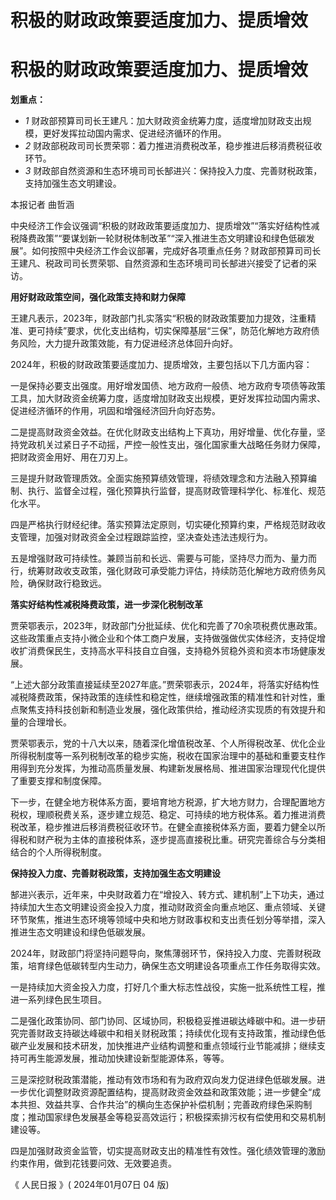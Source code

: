 # 积极的财政政策要适度加力、提质增效

# 积极的财政政策要适度加力、提质增效

**划重点：**

  * _1_ 财政部预算司司长王建凡：加大财政资金统筹力度，适度增加财政支出规模，更好发挥拉动国内需求、促进经济循环的作用。
  * _2_ 财政部税政司司长贾荣鄂：着力推进消费税改革，稳步推进后移消费税征收环节。
  * _3_ 财政部自然资源和生态环境司司长郜进兴：保持投入力度、完善财税政策，支持加强生态文明建设。

本报记者 曲哲涵

中央经济工作会议强调“积极的财政政策要适度加力、提质增效”“落实好结构性减税降费政策”“要谋划新一轮财税体制改革”“深入推进生态文明建设和绿色低碳发展”。如何按照中央经济工作会议部署，完成好各项重点任务？财政部预算司司长王建凡、税政司司长贾荣鄂、自然资源和生态环境司司长郜进兴接受了记者的采访。

**用好财政政策空间，强化政策支持和财力保障**

王建凡表示，2023年，财政部门扎实落实“积极的财政政策要加力提效，注重精准、更可持续”要求，优化支出结构，切实保障基层“三保”，防范化解地方政府债务风险，大力提升政策效能，有力促进经济总体回升向好。

2024年，积极的财政政策要适度加力、提质增效，主要包括以下几方面内容：

一是保持必要支出强度。用好增发国债、地方政府一般债、地方政府专项债等政策工具，加大财政资金统筹力度，适度增加财政支出规模，更好发挥拉动国内需求、促进经济循环的作用，巩固和增强经济回升向好态势。

二是提高财政资金效益。在优化财政支出结构上下真功，用好增量、优化存量，坚持党政机关过紧日子不动摇，严控一般性支出，强化国家重大战略任务财力保障，把财政资金用好、用在刀刃上。

三是提升财政管理质效。全面实施预算绩效管理，将绩效理念和方法融入预算编制、执行、监督全过程，强化预算执行监督，提高财政管理科学化、标准化、规范化水平。

四是严格执行财经纪律。落实预算法定原则，切实硬化预算约束，严格规范财政收支管理，加强对财政资金全过程跟踪监控，坚决查处违法违规行为。

五是增强财政可持续性。兼顾当前和长远、需要与可能，坚持尽力而为、量力而行，统筹财政收支政策，强化财政可承受能力评估，持续防范化解地方政府债务风险，确保财政行稳致远。

**落实好结构性减税降费政策，进一步深化税制改革**

贾荣鄂表示，2023年，财政部门分批延续、优化和完善了70余项税费优惠政策。这些政策重点支持小微企业和个体工商户发展，支持做强做优实体经济，支持促增收扩消费保民生，支持高水平科技自立自强，支持稳外贸稳外资和资本市场健康发展。

“上述大部分政策直接延续至2027年底。”贾荣鄂表示，2024年，将落实好结构性减税降费政策，保持政策的连续性和稳定性，继续增强政策的精准性和针对性，重点聚焦支持科技创新和制造业发展，强化政策供给，推动经济实现质的有效提升和量的合理增长。

贾荣鄂表示，党的十八大以来，随着深化增值税改革、个人所得税改革、优化企业所得税制度等一系列税制改革的稳步实施，税收在国家治理中的基础和重要支柱作用得到充分发挥，为推动高质量发展、构建新发展格局、推进国家治理现代化提供了重要支撑和制度保障。

下一步，在健全地方税体系方面，要培育地方税源，扩大地方财力，合理配置地方税权，理顺税费关系，逐步建立规范、稳定、可持续的地方税体系。着力推进消费税改革，稳步推进后移消费税征收环节。在健全直接税体系方面，要着力健全以所得税和财产税为主体的直接税体系，逐步提高直接税比重。研究完善综合与分类相结合的个人所得税制度。

**保持投入力度、完善财税政策，支持加强生态文明建设**

郜进兴表示，近年来，中央财政着力在“增投入、转方式、建机制”上下功夫，通过持续加大生态文明建设资金投入力度，推动财政资金向重点地区、重点领域、关键环节聚焦，推进生态环境等领域中央和地方财政事权和支出责任划分等举措，深入推进生态文明建设和绿色低碳发展。

2024年，财政部门将坚持问题导向，聚焦薄弱环节，保持投入力度、完善财税政策，培育绿色低碳转型内生动力，确保生态文明建设各项重点工作任务取得实效。

一是持续加大资金投入力度，打好几个重大标志性战役，实施一批系统性工程，推进一系列绿色民生项目。

二是强化政策协同、部门协同、区域协同，积极稳妥推进碳达峰碳中和。进一步研究完善财政支持碳达峰碳中和相关财税政策；持续优化现有支持政策，推动绿色低碳产业发展和技术研发，加快推进产业结构调整和重点领域行业节能减排；继续支持可再生能源发展，推动加快建设新型能源体系，等等。

三是深挖财税政策潜能，推动有效市场和有为政府双向发力促进绿色低碳发展。进一步优化调整财政资源配置结构，提高财政资金效益和政策效能；进一步健全“成本共担、效益共享、合作共治”的横向生态保护补偿机制；完善政府绿色采购制度；推动国家绿色发展基金等稳妥高效运行；积极探索排污权有偿使用和交易机制建设等。

四是加强财政资金监管，切实提高财政支出的精准性有效性。强化绩效管理的激励约束作用，做到花钱要问效、无效要追责。

《 人民日报 》( 2024年01月07日 04 版)

